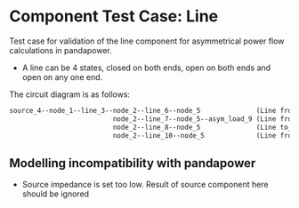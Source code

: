 <!--
SPDX-FileCopyrightText: Contributors to the Power Grid Model project <powergridmodel@lfenergy.org>

SPDX-License-Identifier: MPL-2.0
-->

# Component Test Case: Line

Test case for validation of the line component for asymmetrical power flow calculations in pandapower.

- A line can be 4 states, closed on both ends, open on both ends and open on any one end.

The circuit diagram is as follows:

```txt
source_4--node_1--line_3--node_2--line_6--node_5              (Line from_status=to_status=1)
                          node_2--line_7--node_5--asym_load_9 (Line from_status=0)
                          node_2--line_8--node_5              (Line to_status=0)
                          node_2--line_10--node_5             (Line from_status=to_status=0)
```

## Modelling incompatibility with pandapower

- Source impedance is set too low. Result of source component here should be ignored
